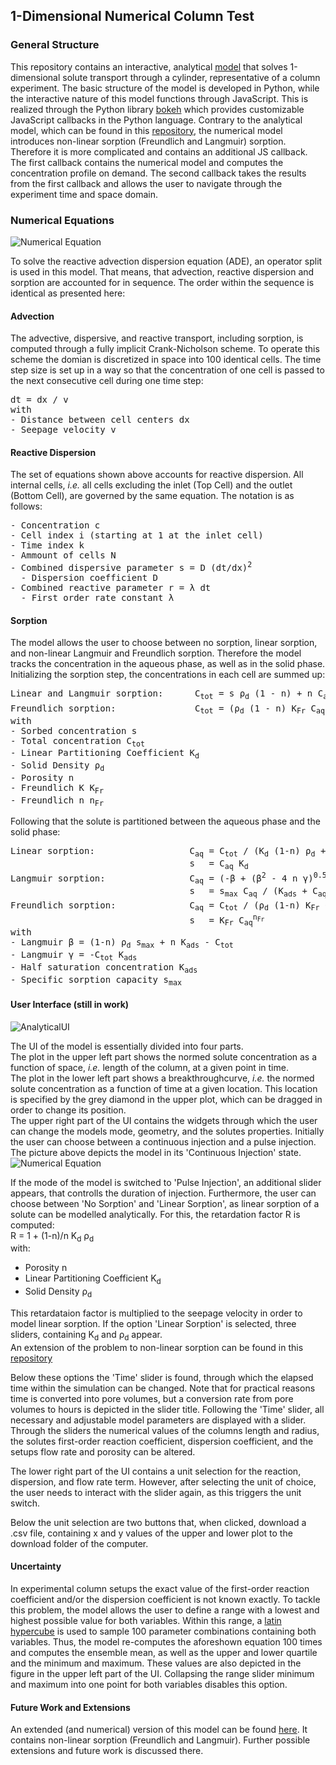 ## 1-Dimensional Numerical Column Test

### General Structure
This repository contains an interactive, analytical [model]([https://jangei.github.io/1D_colum_test_analytical/](https://jangei.github.io/1D_column_test_numerical/)) that solves 1-dimensional solute transport through a cylinder, representative of a column experiment. 
The basic structure of the model is developed in Python, while the interactive nature of this model functions through JavaScript. 
This is realized through the Python library [bokeh](https://bokeh.org/) which provides customizable JavaScript callbacks in the Python language.
Contrary to the analytical model, which can be found in this [repository](https://github.com/JanGei/1D_column_test_analytical), the numerical model introduces non-linear sorption (Freundlich and Langmuir) sorption.
Therefore it is more complicated and contains an additional JS callback. 
The first callback contains the numerical model and computes the concentration profile on demand.
The second callback takes the results from the first callback and allows the user to navigate through the experiment time and space domain.

### Numerical Equations
![Numerical Equation](https://user-images.githubusercontent.com/99887101/195810360-752db23d-9f93-43ce-b3e8-3b0ce4e0ca3c.PNG)

To solve the reactive advection dispersion equation (ADE), an operator split is used in this model.
That means, that advection, reactive dispersion and sorption are accounted for in sequence.
The order within the sequence is identical as presented here:

#### Advection
The advective, dispersive, and reactive transport, including sorption, is computed through a fully implicit Crank-Nicholson scheme. 
To operate this scheme the domian is discretized in space into 100 identical cells. 
The time step size is set up in a way so that the concentration of one cell is passed to the next consecutive cell during one time step:  
<pre>
dt = dx / v  
with
- Distance between cell centers dx
- Seepage velocity v
</pre>

#### Reactive Dispersion
The set of equations shown above accounts for reactive dispersion.
All internal cells, *i.e.* all cells excluding the inlet (Top Cell) and the outlet (Bottom Cell), are governed by the same equation.
The notation is as follows:
<pre>
- Concentration c
- Cell index i (starting at 1 at the inlet cell)
- Time index k 
- Ammount of cells N
- Combined dispersive parameter s = D (dt/dx)<sup>2</sup>
  - Dispersion coefficient D
- Combined reactive parameter r = λ dt
  - First order rate constant λ
</pre>

#### Sorption

The model allows the user to choose between no sorption, linear sorption, and non-linear Langmuir and Freundlich sorption.
Therefore the model tracks the concentration in the aqueous phase, as well as in the solid phase.
Initializing the sorption step, the concentrations in each cell are summed up:
<pre>
Linear and Langmuir sorption:      C<sub>tot</sub> = s ρ<sub>d</sub> (1 - n) + n C<sub>aq</sub>
Freundlich sorption:               C<sub>tot</sub> = (ρ<sub>d</sub> (1 - n) K<sub>Fr</sub> C<sub>aq</sub><sup>n<sub>Fr</sub>-1</sup> + n) C<sub>aq</sub>
with
- Sorbed concentration s
- Total concentration C<sub>tot</sub>
- Linear Partitioning Coefficient K<sub>d</sub>
- Solid Density ρ<sub>d</sub>
- Porosity n
- Freundlich K K<sub>Fr</sub>
- Freundlich n n<sub>Fr</sub>
</pre>

Following that the solute is partitioned between the aqueous phase and the solid phase:
<pre>
Linear sorption:                  C<sub>aq</sub> = C<sub>tot</sub> / (K<sub>d</sub> (1-n) ρ<sub>d</sub> + n)
                                  s<sub>  </sub> = C<sub>aq</sub> K<sub>d</sub>
Langmuir sorption:                C<sub>aq</sub> = (-β + (β<sup>2</sup> - 4 n γ)<sup>0.5</sup>) / (2 n)
                                  s<sub>  </sub> = s<sub>max</sub> C<sub>aq</sub> / (K<sub>ads</sub> + C<sub>aq</sub>)
Freundlich sorption:              C<sub>aq</sub> = C<sub>tot</sub> / (ρ<sub>d</sub> (1-n) K<sub>Fr</sub> C<sub>aq</sub><sup>n<sub>Fr</sub>-1</sup> + n)
                                  s<sub>  </sub> = K<sub>Fr</sub> C<sub>aq</sub><sup>n<sub>Fr</sub></sup>
with
- Langmuir β = (1-n) ρ<sub>d</sub> s<sub>max</sub> + n K<sub>ads</sub> - C<sub>tot</sub>
- Langmuir γ = -C<sub>tot</sub> K<sub>ads</sub>
- Half saturation concentration K<sub>ads</sub>
- Specific sorption capacity s<sub>max</sub>
</pre>

#### User Interface (still in work)

![AnalyticalUI](https://user-images.githubusercontent.com/99887101/195622686-1e3190a3-8ecf-486a-8a09-4605bf15db6a.PNG)

The UI of the model is essentially divided into four parts.  
The plot in the upper left part shows the normed solute concentration as a function of space, *i.e.* length of the column, at a given point in time.  
The plot in the lower left part shows a breakthroughcurve, *i.e.* the normed solute concentration as  a function of time at a given location. 
This location is specified by the grey diamond in the upper plot, which can be dragged in order to change its position.  
The upper right part of the UI contains the widgets through which the user can change the models mode, geometry, and the solutes properties.
Initially the user can choose between a continuous injection and a pulse injection. The picture above depicts the model in its 'Continuous Injection' state. ![Numerical Equation](https://user-images.githubusercontent.com/99887101/195810319-2074bbae-f531-44a5-a996-1245fdc28b52.PNG)

If the mode of the model is switched to 'Pulse Injection', an additional slider appears, that controlls the duration of injection.
Furthermore, the user can choose between 'No Sorption' and 'Linear Sorption', as linear sorption of a solute can be modelled analytically. 
For this, the retardation factor R is computed:  
R  = 1 + (1-n)/n K<sub>d</sub> ρ<sub>d</sub>  
with:
- Porosity n
- Linear Partitioning Coefficient K<sub>d</sub>
- Solid Density ρ<sub>d</sub>

This retardataion factor is multiplied to the seepage velocity in order to model linear sorption. 
If the option 'Linear Sorption' is selected, three sliders, containing K<sub>d</sub> and ρ<sub>d</sub> appear.  
An extension of the problem to non-linear sorption can be found in this [repository]([https://bokeh.org/](https://github.com/JanGei/1D_column_test_numerical))

Below these options the 'Time' slider is found, through which the elapsed time within the simulation can be changed. 
Note that for practical reasons time is converted into pore volumes, but a conversion rate from pore volumes to hours is depicted in the slider title.
Following the 'Time' slider, all necessary and adjustable model parameters are displayed with a slider. 
Through the sliders the numerical values of the columns length and radius, the solutes first-order reaction coefficient, dispersion coefficient, and the setups flow rate and porosity can be altered.  

The lower right part of the UI contains a unit selection for the reaction, dispersion, and flow rate term. 
However, after selecting the unit of choice, the user needs to interact with the slider again, as this triggers the unit switch.  

Below the unit selection are two buttons that, when clicked, download a .csv file, containing x and y values of the upper and lower plot to the download folder of the computer.

#### Uncertainty

In experimental column setups the exact value of the first-order reaction coefficient and/or the dispersion coefficient is not known exactly.
To tackle this problem, the model allows the user to define a range with a lowest and highest possible value for both variables.
Within this range, a [latin hypercube](https://en.wikipedia.org/wiki/Latin_hypercube_sampling) is used to sample 100 parameter combinations containing both variables.
Thus, the model re-computes the aforeshown equation 100 times and computes the ensemble mean, as well as the upper and lower quartile and the minimum and maximum.
These values are also depicted in the figure in the upper left part of the UI.
Collapsing the range slider minimum and maximum into one point for both variables disables this option.

#### Future Work and Extensions

An extended (and numerical) version of this model can be found [here](https://github.com/JanGei/1D_column_test_numerical). 
It contains non-linear sorption (Freundlich and Langmuir). Further possible extensions and future work is discussed there.
